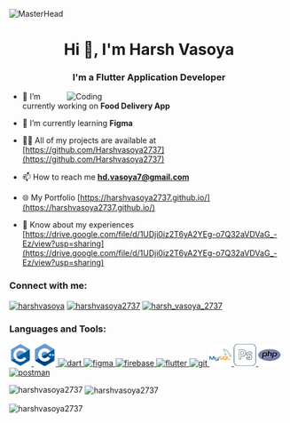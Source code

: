 ![MasterHead](https://res.cloudinary.com/duplex-tech/image/upload/v1720443041/newDuplex/hire-developer/20240708182037-Layer_2.webp)
<h1 align="center">Hi 👋, I'm Harsh Vasoya</h1>
<h3 align="center">I'm a Flutter Application Developer</h3>
<img align="right" alt="Coding" width="400" src= "https://cdn.dribbble.com/users/1162077/screenshots/3848914/programmer.gif">

- 🔭 I’m currently working on **Food Delivery App**

- 🌱 I’m currently learning **Figma**

- 👨‍💻 All of my projects are available at [https://github.com/Harshvasoya2737](https://github.com/Harshvasoya2737)

- 📫 How to reach me **hd.vasoya7@gmail.com**

- 🌐 My Portfolio [https://harshvasoya2737.github.io/](https://harshvasoya2737.github.io/)

- 📄 Know about my experiences [https://drive.google.com/file/d/1UDji0iz2T6yA2YEg-o7Q32aVDVaG_-Ez/view?usp=sharing](https://drive.google.com/file/d/1UDji0iz2T6yA2YEg-o7Q32aVDVaG_-Ez/view?usp=sharing)

<h3 align="left">Connect with me:</h3>
<p align="left">
<a href="https://linkedin.com/in/harshvasoya" target="blank"><img align="center" src="https://raw.githubusercontent.com/rahuldkjain/github-profile-readme-generator/master/src/images/icons/Social/linked-in-alt.svg" alt="harshvasoya" height="30" width="40" /></a>
<a href="https://twitter.com/harshvasoya2737" target="blank"><img align="center" src="https://raw.githubusercontent.com/rahuldkjain/github-profile-readme-generator/master/src/images/icons/Social/twitter.svg" alt="harshvasoya2737" height="30" width="40" /></a>
<a href="https://instagram.com/harsh_vasoya_2737" target="blank"><img align="center" src="https://raw.githubusercontent.com/rahuldkjain/github-profile-readme-generator/master/src/images/icons/Social/instagram.svg" alt="harsh_vasoya_2737" height="30" width="40" /></a>
</p>

<h3 align="left">Languages and Tools:</h3>
<p align="left"> <a href="https://www.cprogramming.com/" target="_blank" rel="noreferrer"> <img src="https://raw.githubusercontent.com/devicons/devicon/master/icons/c/c-original.svg" alt="c" width="40" height="40"/> </a> <a href="https://www.w3schools.com/cpp/" target="_blank" rel="noreferrer"> <img src="https://raw.githubusercontent.com/devicons/devicon/master/icons/cplusplus/cplusplus-original.svg" alt="cplusplus" width="40" height="40"/> </a> <a href="https://dart.dev" target="_blank" rel="noreferrer"> <img src="https://www.vectorlogo.zone/logos/dartlang/dartlang-icon.svg" alt="dart" width="40" height="40"/> </a> <a href="https://www.figma.com/" target="_blank" rel="noreferrer"> <img src="https://www.vectorlogo.zone/logos/figma/figma-icon.svg" alt="figma" width="40" height="40"/> </a> <a href="https://firebase.google.com/" target="_blank" rel="noreferrer"> <img src="https://www.vectorlogo.zone/logos/firebase/firebase-icon.svg" alt="firebase" width="40" height="40"/> </a> <a href="https://flutter.dev" target="_blank" rel="noreferrer"> <img src="https://www.vectorlogo.zone/logos/flutterio/flutterio-icon.svg" alt="flutter" width="40" height="40"/> </a> <a href="https://git-scm.com/" target="_blank" rel="noreferrer"> <img src="https://www.vectorlogo.zone/logos/git-scm/git-scm-icon.svg" alt="git" width="40" height="40"/> </a> <a href="https://www.mysql.com/" target="_blank" rel="noreferrer"> <img src="https://raw.githubusercontent.com/devicons/devicon/master/icons/mysql/mysql-original-wordmark.svg" alt="mysql" width="40" height="40"/> </a> <a href="https://www.photoshop.com/en" target="_blank" rel="noreferrer"> <img src="https://raw.githubusercontent.com/devicons/devicon/master/icons/photoshop/photoshop-line.svg" alt="photoshop" width="40" height="40"/> </a> <a href="https://www.php.net" target="_blank" rel="noreferrer"> <img src="https://raw.githubusercontent.com/devicons/devicon/master/icons/php/php-original.svg" alt="php" width="40" height="40"/> </a> <a href="https://postman.com" target="_blank" rel="noreferrer"> <img src="https://www.vectorlogo.zone/logos/getpostman/getpostman-icon.svg" alt="postman" width="40" height="40"/> </a> </p>

<p><img align="left" src="https://github-readme-stats.vercel.app/api/top-langs?username=harshvasoya2737&show_icons=true&locale=en&layout=compact" alt="harshvasoya2737" /></p>

<p>&nbsp;<img align="center" src="https://github-readme-stats.vercel.app/api?username=harshvasoya2737&show_icons=true&locale=en" alt="harshvasoya2737" /></p>

<p><img align="center" src="https://github-readme-streak-stats.herokuapp.com/?user=harshvasoya2737&" alt="harshvasoya2737" /></p>
